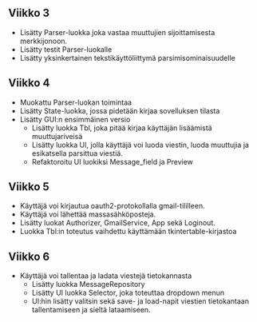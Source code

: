 ## Viikko 3
- Lisätty Parser-luokka joka vastaa muuttujien sijoittamisesta merkkijonoon.
- Lisätty testit Parser-luokalle
- Lisätty yksinkertainen tekstikäyttöliittymä parsimisominaisuudelle

## Viikko 4
- Muokattu Parser-luokan toimintaa
- Lisätty State-luokka, jossa pidetään kirjaa sovelluksen tilasta
- Lisätty GUI:n ensimmäinen versio
  - Lisätty luokka Tbl, joka pitää kirjaa käyttäjän lisäämistä muuttujariveisä
  - Lisätty luokka UI, jolla käyttäjä voi luoda viestin, luoda muuttujia ja esikatsella parsittua viestiä.
  - Refaktoroitu UI luokiksi Message_field ja Preview

## Viikko 5
- Käyttäjä voi kirjautua oauth2-protokollalla gmail-tililleen.
- Käyttäjä voi lähettää massasähköposteja.
- Lisätty luokat Authorizer, GmailService, App sekä Loginout.
- Luokka Tbl:in toteutus vaihdettu käyttämään tkintertable-kirjastoa 

## Viikko 6
- Käyttäjä voi tallentaa ja ladata viestejä tietokannasta
  - Lisätty luokka MessageRepository
  - Lisätty UI luokka Selector, joka toteuttaa dropdown menun
  - UI:hin lisätty valitsin sekä save- ja load-napit viestien tietokantaan tallentamiseen ja sieltä lataamiseen.
